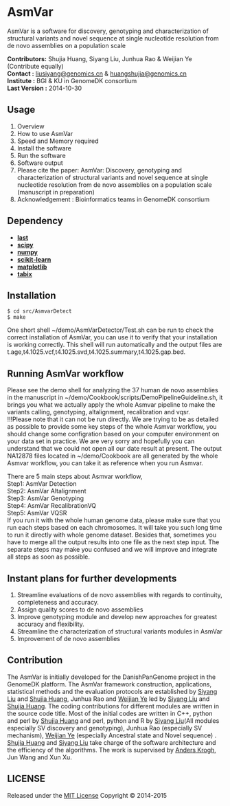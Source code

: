 AsmVar
==========

AsmVar is a software for discovery, genotyping and characterization of structural variants and novel sequence at single nucleotide resolution from de novo assemblies on a population scale

__Contributors:__ Shujia Huang, Siyang Liu, Junhua Rao & Weijian Ye (Contribute equally)  <br/>
__Contact              :__ liusiyang@genomics.cn & huangshujia@genomics.cn                <br/>
__Institute            :__ BGI & KU in GenomeDK consortium                 <br/>
__Last Version         :__ 2014-10-30                                      <br/>

Usage
-----
1. Overview
2. How to use AsmVar
3. Speed and Memory required
4. Install the software
5. Run the software
6. Software output 
7. Please cite the paper: AsmVar: Discovery, genotyping and characterization of structural variants and novel sequence at single nucleotide resolution from de novo assemblies on a population scale (manuscript in preparation)
8. Acknowledgement : Bioinformatics teams in GenomeDK consortium

Dependency
---------------------------------------
* **[last](http://last.cbrc.jp/)**
* **[scipy](http://www.scipy.org/)**
* **[numpy](http://www.numpy.org/)**
* **[scikit-learn](http://scikit-learn.org/stable/)**
* **[matplotlib](http://matplotlib.org/)**
* **[tabix](http://sourceforge.net/projects/samtools/files/tabix/)**

Installation
---------------------------------------
	$ cd src/AsmvarDetect
	$ make

One short shell ~/demo/AsmVarDetector/Test.sh can be run to check the correct installation of AsmVar, you can use it to verify that your installation is working correctly. This shell will run automatically and the output files are t.age,t4.1025.vcf,t4.1025.svd,t4.1025.summary,t4.1025.gap.bed.

Running AsmVar workflow
---------------------------------------
Please see the demo shell for analyzing the 37 human de novo assemblies in the manuscript in ~/demo/Cookbook/scripts/DemoPipelineGuideline.sh, it brings you what we actually apply the whole Asmvar pipeline to make the variants calling, genotyping, altalignment, recalibration and vqsr. <br/>
!!!Please note that it can not be run directly. We are trying to be as detailed as possible to provide some key steps of the whole Asmvar workflow, you should change some configration based on your computer environment on your data set in practice. We are very sorry and hopefully you can understand that we could not open all our date result at present. The output NA12878 files located in ~/demo/Cookbook are all generated by the whole Asmvar workflow, you can take it as reference when you run Asmvar. <br/>

There are 5 main steps about Asmvar workflow, <br/>
Step1: AsmVar Detection <br/>
Step2: AsmVar Altalignment <br/>
Step3: AsmVar Genotyping <br/>
Step4: AsmVar RecalibrationVQ <br/>
Step5: AsmVar VQSR <br/>
If you run it with the whole human genome data, please make sure that you run each steps based on each chromosomes. It will take you such long time to run it directly with whole genome dataset. Besides that, sometimes you have to merge all the output results into one file as the next step input. The separate steps may make you confused and we will improve and integrate all steps as soon as possible. <br/>

Instant plans for further developments    
---------------------------------------  
1. Streamline evaluations of de novo assemblies with regards to continuity, completeness and accuracy.  
2. Assign quality scores to de novo assemblies  
3. Improve genotyping module and develop new approaches for greatest accuracy and flexibility.  
4. Streamline the characterization of structural variants modules in AsmVar  
5. Improvement of de novo assemblies   

Contribution
------------
The AsmVar is initially developed for the DanishPanGenome project in the GenomeDK platform. The AsmVar framework construction, applications, statistical methods and the evaluation protocols are established by [Siyang Liu](https://github.com/SiyangLiu) and [Shujia Huang](https://github.com/ShujiaHuang), Junhua Rao and [Weijian Ye](https://github.com/WeijianYe) led by [Siyang Liu](https://github.com/SiyangLiu) and [Shujia Huang](https://github.com/ShujiaHuang).  The coding contributions for different modules are written in the source code title. Most of the initial codes are written in C++, python and perl by [Shujia Huang](https://github.com/ShujiaHuang) and perl, python and R by [Siyang Liu](https://github.com/SiyangLiu)(All modules especially SV discovery and genotyping), Junhua Rao (especially SV mechanism), [Weijian Ye](https://github.com/WeijianYe) (especially Ancestral state and Novel sequence) . [Shujia Huang](https://github.com/ShujiaHuang) and [Siyang Liu](https://github.com/SiyangLiu) take charge of the software architecture and the efficiency of the algorithms. The work is supervised by [Anders Krogh](http://www.binf.ku.dk/staff/?pure=en/persons/8330), Jun Wang and Xun Xu.

## LICENSE 
Released under the [MIT License](http://opensource.org/licenses/MIT)
Copyright &copy; 2014-2015











